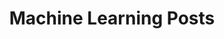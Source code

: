 ---
layout: archive
permalink: /machine-learning/
title: "Machine Learning Posts"
author_profile: true
---
